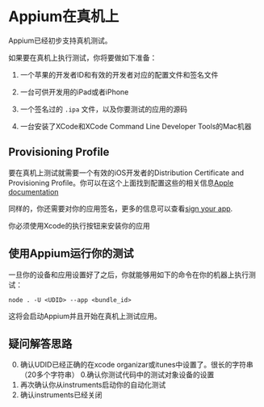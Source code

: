 # Appium在真机上

Appium已经初步支持真机测试。

如果要在真机上执行测试，你将要做如下准备：

1. 一个苹果的开发者ID和有效的开发者对应的配置文件和签名文件

2. 一台可供开发用的iPad或者iPhone

3. 一个签名过的 `.ipa` 文件，以及你要测试的应用的源码

4. 一台安装了XCode和XCode Command Line Developer Tools的Mac机器 

## Provisioning Profile

要在真机上测试就需要一个有效的iOS开发者的Distribution Certificate and Provisioning Profile。你可以在这个上面找到配置这些的相关信息[Apple documentation](http://developer.apple.com/library/ios/#documentation/ToolsLanguages/Conceptual/YourFirstAppStoreSubmission/TestYourApponManyDevicesandiOSVersions/TestYourApponManyDevicesandiOSVersions.html)

同样的，你还需要对你的应用签名，更多的信息可以查看[sign your app](http://developer.apple.com/library/ios/#documentation/ToolsLanguages/Conceptual/YourFirstAppStoreSubmission/ProvisionYourDevicesforDevelopment/ProvisionYourDevicesforDevelopment.html#//apple_ref/doc/uid/TP40011375-CH4-SW1).

你必须使用Xcode的执行按钮来安装你的应用

## 使用Appium运行你的测试

一旦你的设备和应用设置好了之后，你就能够用如下的命令在你的机器上执行测试：

```
node . -U <UDID> --app <bundle_id>
```

这将会启动Appium并且开始在真机上测试应用。

## 疑问解答思路

0. 确认UDID已经正确的在xcode organizar或itunes中设置了。很长的字符串（20多个字符串）
0.确认你测试代码中的测试对象设备的设置
0. 再次确认你从instruments启动你的自动化测试
0. 确认instruments已经关闭
